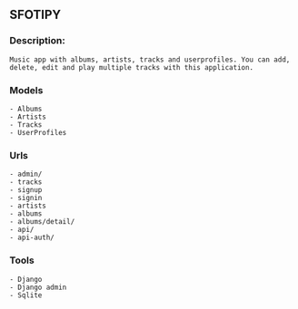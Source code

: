 ## SFOTIPY


### Description:

```
Music app with albums, artists, tracks and userprofiles. You can add, delete, edit and play multiple tracks with this application.
```

### Models

```
- Albums
- Artists
- Tracks
- UserProfiles
```

### Urls

```
- admin/
- tracks
- signup
- signin
- artists
- albums
- albums/detail/
- api/
- api-auth/
```


### Tools

```
- Django
- Django admin
- Sqlite

```
